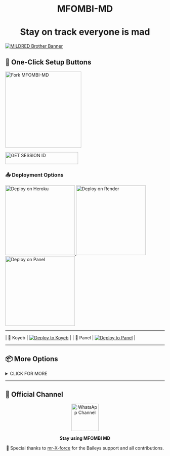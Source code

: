<h1 align="center">MFOMBI-MD</h1>
<h1 align="center">Stay on track everyone is mad</h1>

<a href="#"><img src="https://files.catbox.moe/jog59s.jpg" alt="MILDRED Brother Banner"/></a>

## 🚀 One-Click Setup Buttons

<a href="https://github.com/Joshuamambo1/MFOMBI-MD/fork" target="_blank">
  <img src="https://img.shields.io/badge/FORK%20REPOSITORY-purple?style=for-the-badge&logo=github" alt="Fork MFOMBI-MD" width="240">
</a>

<a href="https://lightdeskteam-session.onrender.com/pair
">
  <img title="GET SESSION ID" src="https://img.shields.io/badge/GET-SESSION ID HERE-green?style=for-the-badge&logo=kenya" width="230" height="38.45"/>
</a>

### 📤 Deployment Options

<!-- ✅ Heroku Deploy Button (Fixed) -->
<a href="https://heroku.com/deploy?template=https://github.com/Joshuamambo1/MFOMBI-MD" target="_blank">
  <img src="https://img.shields.io/badge/DEPLOY%20TO%20HEROKU-purple?style=for-the-badge&logo=heroku&logoColor=white" alt="Deploy on Heroku" width="220">
</a>

<!-- ➕ Render Deploy Button (New) -->
<a href="https://render.com" target="_blank">
  <img src="https://img.shields.io/badge/DEPLOY%20TO%20RENDER-blue?style=for-the-badge&logo=render&logoColor=white" alt="Deploy on Render" width="220">
</a>

<!-- Optional Panel Deployment -->
<a href="bothosting.net/" target="_blank">
  <img src="https://img.shields.io/badge/DEPLOY%20ON%20PANEL-red?style=for-the-badge&logo=serverfault" alt="Deploy on Panel" width="220">
</a>

---
| 👑 Koyeb | [![Deploy to Koyeb](https://img.shields.io/badge/DEPLOY-KOYEB-black?style=for-the-badge&logo=koyeb)](https://app.koyeb.com/) |
| 👑 Panel | [![Deploy to Panel](https://img.shields.io/badge/DEPLOY-PANEL-blue?style=for-the-badge&logo=koyeb)](httpshttps://dashboard.katabump.com) |

---
## 📦 More Options
<details>
<summary>CLICK FOR MORE</summary>

<a href="https://github.com/Joshuamambo1/MFOMBI-MD/archive/refs/heads/main.zip">
  <img src="https://img.shields.io/badge/DOWNLOAD%20FILES-yellow" alt="Download Zip" width="150">
</a>

<a href="https://dashboard.katabump.com/auth/login#5e58ec">
  <img src="https://img.shields.io/badge/SIGNUP%20&%20DEPLOY-gold" alt="Sign Up Hosting" width="150">
</a>

</details>

---

## 📣 Official Channel
<p align="center">
  <a href="https://whatsapp.com/channel/0029VaraMtfFcowAKRdDdp1T">
    <img alt="WhatsApp Channel" width="86px" src="https://b.top4top.io/p_3291qwfqu0.jpg" />
  </a>
</p>

<p align="center"><b>Stay using MFOMBI MD</b></p>

<p align="center">
  🙏 Special thanks to <a href="https://github.com/mr-X-force" target="_blank">mr-X-force</a> for the Baileys support and all contributions.
</p>
